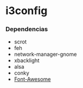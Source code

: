 # i3config

### Dependencias

+ scrot
+ feh
+ network-manager-gnome
+ xbacklight
+ alsa
+ conky
+ [Font-Awesome](https://github.com/FortAwesome/Font-Awesome)
